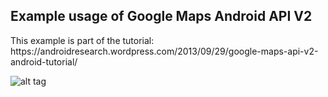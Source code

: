 <h2>Example usage of Google Maps Android API V2</h2>
This example is part of the tutorial: 
https://androidresearch.wordpress.com/2013/09/29/google-maps-api-v2-android-tutorial/

![alt tag](http://androidresearch.files.wordpress.com/2013/09/maps-example.png?w=595)
